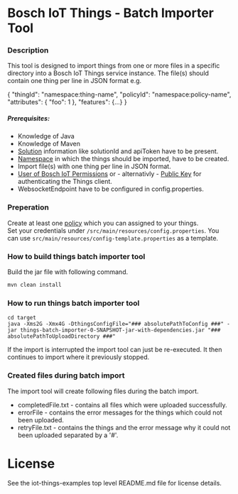 # Bosch IoT Things - Batch Importer Tool

### Description
This tool is designed to import things from one or more files in a specific directory into a Bosch IoT Things service instance.
The file(s) should contain one thing per line in JSON format e.g.

{ "thingId": "namespace:thing-name", "policyId": "namespace:policy-name", "attributes": { "foo": 1 }, "features": {...} }


##### Prerequisites:

- Knowledge of Java
- Knowledge of Maven
- [Solution](https://things.eu-1.bosch-iot-suite.com/dokuwiki/doku.php?id=2_getting_started:booking:manage-base) information like solutionId and apiToken have to be present.
- [Namespace](https://things.eu-1.bosch-iot-suite.com/dokuwiki/doku.php?id=2_getting_started:booking:manage-solution-namespace) in which the things should be imported, have to be created.
- Import file(s) with one thing per line in JSON format.
- [User of Bosch IoT Permissions](https://things.eu-1.bosch-iot-suite.com/dokuwiki/doku.php?id=examples_demo:createuser) or - alternativly - [Public Key](https://things.eu-1.bosch-iot-suite.com/dokuwiki/doku.php?id=2_getting_started:booking:manage-key) for authenticating the Things client.
- WebsocketEndpoint have to be configured in config.properties.

### Preperation

Create at least one [policy](https://docs.bosch-iot-suite.com/asset-communication/Initial-policy.html) which you can assigned to your things.\
Set your credentials under `/src/main/resources/config.properties`. You can use `src/main/resources/config-template.properties` as a template.

### How to build things batch importer tool
Build the jar file with following command.
```bash 
mvn clean install
```

### How to run things batch importer tool 

```$bash
cd target
java -Xms2G -Xmx4G -DthingsConfigFile="### absolutePathToConfig ###" -jar things-batch-importer-0-SNAPSHOT-jar-with-dependencies.jar "### absolutePathToUploadDirectory ###"
```

If the import is interrupted the import tool can just be re-executed. It then continues to import where it previously stopped.

### Created files during batch import
The import tool will create following files during the batch import.
- completedFile.txt - contains all files which were uploaded successfully.
- errorFile - contains the error messages for the things which could not been uploaded.
- retryFile.txt - contains the things and the error message why it could not been uploaded separated by a '#'. 

# License

See the iot-things-examples top level README.md file for license details.

